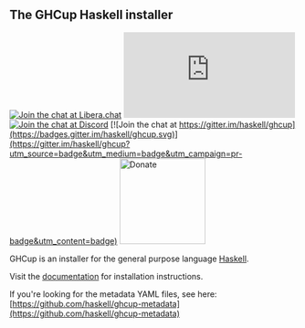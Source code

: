 ## The GHCup Haskell installer

[![Join the chat at Libera.chat](https://img.shields.io/badge/chat-on%20libera%20IRC-brightgreen.svg)](https://kiwiirc.com/nextclient/irc.libera.chat/?nick=Guest%7C?#haskell,#haskell-ghcup)
[![Join the chat at Matrix.org](https://img.shields.io/matrix/haskell-tooling:matrix.org?label=chat%20on%20matrix.org)](https://app.element.io/#/room/#haskell-tooling:matrix.org)
[![Join the chat at Discord](https://img.shields.io/discord/280033776820813825?label=chat%20on%20discord)](https://discord.gg/pKYf3zDQU7)
[![Join the chat at https://gitter.im/haskell/ghcup](https://badges.gitter.im/haskell/ghcup.svg)](https://gitter.im/haskell/ghcup?utm_source=badge&utm_medium=badge&utm_campaign=pr-badge&utm_content=badge)
<a href="https://opencollective.com/ghcup#category-CONTRIBUTE"><img src="https://opencollective.com/webpack/donate/button@2x.png?color=blue" alt="Donate" width="150"></a>

GHCup is an installer for the general purpose language [Haskell](https://www.haskell.org/).

Visit the [documentation](https://www.haskell.org/ghcup/) for installation instructions.

If you're looking for the metadata YAML files, see here: [https://github.com/haskell/ghcup-metadata](https://github.com/haskell/ghcup-metadata)
